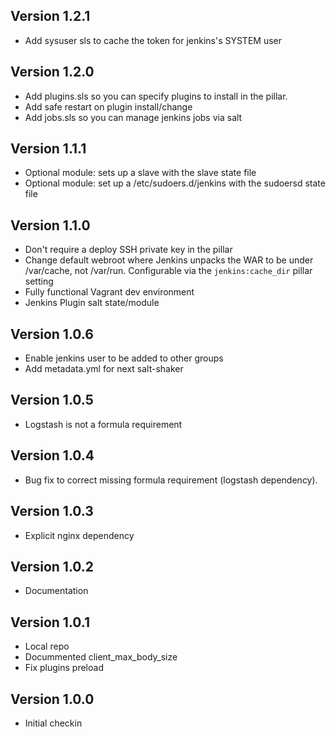 ## Version 1.2.1

* Add sysuser sls to cache the token for jenkins's SYSTEM user

## Version 1.2.0

* Add plugins.sls so you can specify plugins to install in the pillar.
* Add safe restart on plugin install/change
* Add jobs.sls so you can manage jenkins jobs via salt

## Version 1.1.1

* Optional module: sets up a slave with the slave state file
* Optional module: set up a /etc/sudoers.d/jenkins with the sudoersd state file

## Version 1.1.0

* Don't require a deploy SSH private key in the pillar
* Change default webroot where Jenkins unpacks the WAR to be under /var/cache,
  not /var/run. Configurable via the `jenkins:cache_dir` pillar setting
* Fully functional Vagrant dev environment
* Jenkins Plugin salt state/module

## Version 1.0.6

* Enable jenkins user to be added to other groups
* Add metadata.yml for next salt-shaker

## Version 1.0.5

* Logstash is not a formula requirement

## Version 1.0.4

* Bug fix to correct missing formula requirement (logstash dependency).

## Version 1.0.3

* Explicit nginx dependency

## Version 1.0.2

* Documentation

## Version 1.0.1

* Local repo
* Docummented client_max_body_size
* Fix plugins preload

## Version 1.0.0

* Initial checkin
